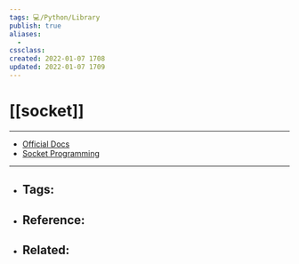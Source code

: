 ```yaml
---
tags: 💻️/Python/Library
publish: true
aliases:
  - 
cssclass: 
created: 2022-01-07 1708
updated: 2022-01-07 1709
---
```


# [[socket]]

---

- [Official Docs](https://docs.python.org/3/library/socket.html)
- [Socket Programming](https://docs.python.org/3/howto/sockets.html)

---

- Tags: 
	- 
- Reference:
	- 
- Related:
	- 

